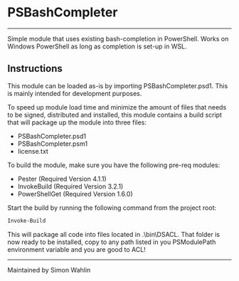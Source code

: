 # PSBashCompleter

---

Simple module that uses existing bash-completion in PowerShell. Works on Windows PowerShell as long as completion is set-up in WSL.

## Instructions

This module can be loaded as-is by importing PSBashCompleter.psd1. This is mainly intended for development purposes.

To speed up module load time and minimize the amount of files that needs to be signed, distributed and installed, this module contains a build script that will package up the module into three files:

- PSBashCompleter.psd1
- PSBashCompleter.psm1
- license.txt

To build the module, make sure you have the following pre-req modules:

- Pester (Required Version 4.1.1)
- InvokeBuild (Required Version 3.2.1)
- PowerShellGet (Required Version 1.6.0)

Start the build by running the following command from the project root:

```powershell
Invoke-Build
```

This will package all code into files located in .\bin\DSACL. That folder is now ready to be installed, copy to any path listed in you PSModulePath environment variable and you are good to ACL!

---
Maintained by Simon Wahlin
